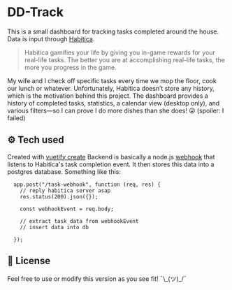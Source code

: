 # DD-Track

This is a small dashboard for tracking tasks completed around the house. Data is input through [Habitica](https://habitica.com/).

> Habitica gamifies your life by giving you in-game rewards for your real-life tasks. The better you are at accomplishing real-life tasks, the more you progress in the game.

My wife and I check off specific tasks every time we mop the floor, cook our lunch or whatever. Unfortunately, Habitica doesn’t store any history, which is the motivation behind this project. The dashboard provides a history of completed tasks, statistics, a calendar view (desktop only), and various filters—so I can prove I do more dishes than she does! 😜 (spoiler: I failed)

## ⚙️ Tech used

Created with [vuetify create](https://github.com/vuetifyjs/create)
Backend is basically a node.js [webhook](https://habitica.fandom.com/wiki/Webhooks) that listens to Habitica's task completion event. It then stores this data into a postgres database. Something like this:

```
  app.post("/task-webhook", function (req, res) {
    // reply habitica server asap
    res.status(200).json({});

    const webhookEvent = req.body;

    // extract task data from webhookEvent
    // insert data into db

  });
```

## 📑 License

Feel free to use or modify this version as you see fit! ¯\\\_(ツ)\_/¯
